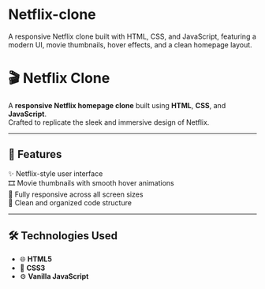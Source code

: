 # Netflix-clone
A responsive Netflix clone built with HTML, CSS, and JavaScript, featuring a modern UI, movie thumbnails, hover effects, and a clean homepage layout.

# 🎬 Netflix Clone

A **responsive Netflix homepage clone** built using **HTML**, **CSS**, and **JavaScript**.  
Crafted to replicate the sleek and immersive design of Netflix.

---

## 🚀 Features

✨ Netflix-style user interface  
🎞️ Movie thumbnails with smooth hover animations  
📱 Fully responsive across all screen sizes  
🎯 Clean and organized code structure

---

## 🛠️ Technologies Used

- 🌐 **HTML5**
- 🎨 **CSS3**
- ⚙️ **Vanilla JavaScript**

